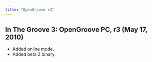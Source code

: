 ```yaml
---
title: "OpenGroove r3"
---
```


In The Groove 3: OpenGroove PC, r3 (May 17, 2010)
--------------------------------
- Added online mode.
- Added beta 2 binary.